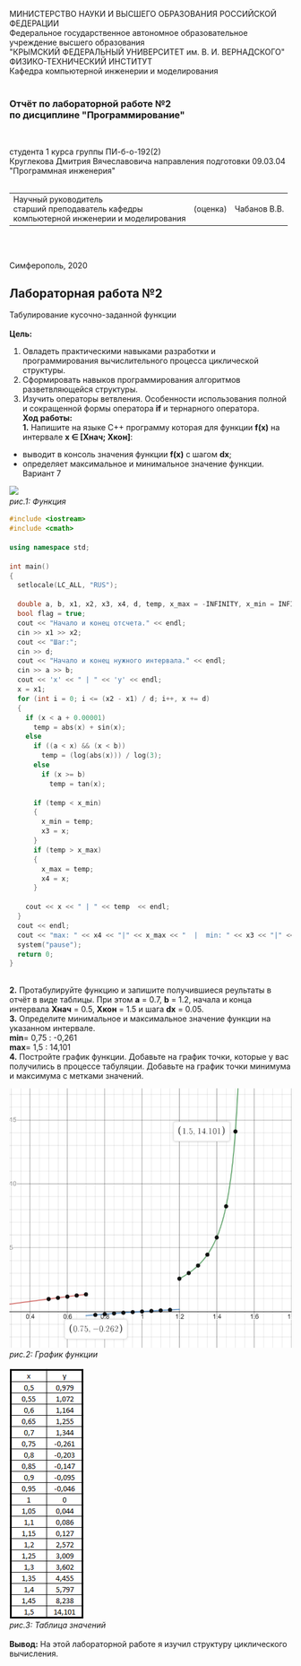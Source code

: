 МИНИСТЕРСТВО НАУКИ  И ВЫСШЕГО ОБРАЗОВАНИЯ РОССИЙСКОЙ ФЕДЕРАЦИИ  
Федеральное государственное автономное образовательное учреждение высшего образования  
"КРЫМСКИЙ ФЕДЕРАЛЬНЫЙ УНИВЕРСИТЕТ им. В. И. ВЕРНАДСКОГО"  
ФИЗИКО-ТЕХНИЧЕСКИЙ ИНСТИТУТ  
Кафедра компьютерной инженерии и моделирования
<br/><br/>

### Отчёт по лабораторной работе №2<br/> по дисциплине "Программирование"
<br/>

студента 1 курса группы ПИ-б-о-192(2)  
Круглекова Дмитрия Вячеславовича
направления подготовки 09.03.04 "Программная инженерия"  
<br/>

<table>
<tr><td>Научный руководитель<br/> старший преподаватель кафедры<br/> компьютерной инженерии и моделирования</td>
<td>(оценка)</td>
<td>Чабанов В.В.</td>
</tr>
</table>
<br/><br/>

Симферополь, 2020

## Лабораторная работа №2
Табулирование кусочно-заданной функции\
\
**Цель:** 
1. Овладеть практическими навыками разработки и программирования вычислительного процесса циклической структуры.
2. Сформировать навыков программирования алгоритмов разветвляющейся структуры.
3. Изучить операторы ветвления. Особенности использования полной и сокращенной формы оператора **if** и тернарного оператора.
\
**Ход работы:**\
**1\.** Напишите на языке С++ программу которая для функции **f(x)** на интервале **x ∈ [Xнач; Xкон]**:
* выводит в консоль значения функции **f(x)** с шагом **dx**;
* определяет максимальное и минимальное значение функции.\
Вариант 7

![](https://neroid.ru/wp-content/uploads/2020/02/pic07.png)\
*рис.1: Функция* 

```C++
#include <iostream>
#include <cmath>

using namespace std;

int main() 
{
  setlocale(LC_ALL, "RUS");

  double a, b, x1, x2, x3, x4, d, temp, x_max = -INFINITY, x_min = INFINITY, x;
  bool flag = true;
  cout << "Начало и конец отсчета." << endl;
  cin >> x1 >> x2;
  cout << "Шаг:";
  cin >> d;
  cout << "Начало и конец нужного интервала." << endl;
  cin >> a >> b;
  cout << 'x' << " | " << 'y' << endl;
  x = x1;
  for (int i = 0; i <= (x2 - x1) / d; i++, x += d) 
  {
    if (x < a + 0.00001)
      temp = abs(x) + sin(x);
    else
      if ((a < x) && (x < b)) 
        temp = (log(abs(x))) / log(3);
      else 
        if (x >= b)
          temp = tan(x);

      if (temp < x_min)
      {
        x_min = temp;
        x3 = x;
      }
      if (temp > x_max)
      {
        x_max = temp;
        x4 = x;
      }

    cout << x << " | " << temp  << endl;
  }
  cout << endl;
  cout << "max: " << x4 << "|" << x_max << "  |  min: " << x3 << "|" << x_min << endl;
  system("pause");
  return 0;
}

```
\
**2\.** Протабулируйте функцию и запишите получившиеся реультаты в отчёт в виде таблицы.
При этом **a** = 0.7, **b** = 1.2, начала и конца интервала **Xнач** = 0.5, **Xкон** = 1.5 и шага **dx** = 0.05.\
**3\.** Определите минимальное и максимальное значение функции на указанном интервале.\
**min**= 0,75 : -0,261  
**max**= 1,5 : 14,101\
**4\.** Постройте график функции. Добавьте на график точки, которые у вас получились в процессе табуляции.
Добавьте на график точки минимума и максимума с метками значений.

![](image/graf.png)\
*рис.2: График функции*\
\
![](image/Table.png)\
*рис.3: Таблица значений*\
\
**Вывод:** На этой лабораторной работе я изучил структуру циклического вычисления.


